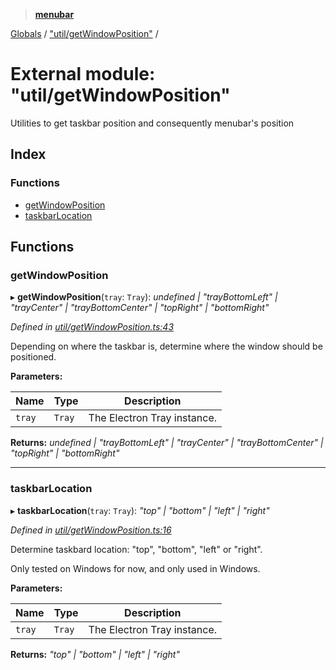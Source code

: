 > **[menubar](../README.md)**

[Globals](../globals.md) / ["util/getWindowPosition"](_util_getwindowposition_.md) /

# External module: "util/getWindowPosition"

Utilities to get taskbar position and consequently menubar's position

## Index

### Functions

* [getWindowPosition](_util_getwindowposition_.md#getwindowposition)
* [taskbarLocation](_util_getwindowposition_.md#taskbarlocation)

## Functions

###  getWindowPosition

▸ **getWindowPosition**(`tray`: `Tray`): *undefined | "trayBottomLeft" | "trayCenter" | "trayBottomCenter" | "topRight" | "bottomRight"*

*Defined in [util/getWindowPosition.ts:43](https://github.com/maxogden/menubar/blob/d31ecca/src/util/getWindowPosition.ts#L43)*

Depending on where the taskbar is, determine where the window should be
positioned.

**Parameters:**

Name | Type | Description |
------ | ------ | ------ |
`tray` | `Tray` | The Electron Tray instance.  |

**Returns:** *undefined | "trayBottomLeft" | "trayCenter" | "trayBottomCenter" | "topRight" | "bottomRight"*

___

###  taskbarLocation

▸ **taskbarLocation**(`tray`: `Tray`): *"top" | "bottom" | "left" | "right"*

*Defined in [util/getWindowPosition.ts:16](https://github.com/maxogden/menubar/blob/d31ecca/src/util/getWindowPosition.ts#L16)*

Determine taskbard location: "top", "bottom", "left" or "right".

Only tested on Windows for now, and only used in Windows.

**Parameters:**

Name | Type | Description |
------ | ------ | ------ |
`tray` | `Tray` | The Electron Tray instance.  |

**Returns:** *"top" | "bottom" | "left" | "right"*